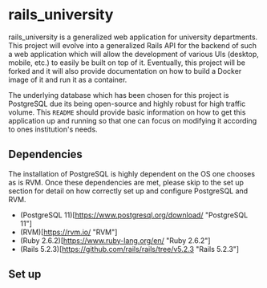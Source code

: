 # rails_university

rails_university is a generalized web application for university departments. This project will evolve into a generalized Rails API for the backend of such a web application which will allow the development of various UIs (desktop, mobile, etc.) to easily be built on top of it. Eventually, this project will be forked and it will also provide documentation on how to build a Docker image of it and run it as a container. 

The underlying database which has been chosen for this project is PostgreSQL due its being open-source and highly robust for high traffic volume. This `README` should provide basic information on how to get this application up and running so that one can focus on modifying it according to ones institution's needs.

## Dependencies 
The installation of PostgreSQL is highly dependent on the OS one chooses as is RVM. Once these dependencies are met, please skip to the set up section for detail on how correctly set up and configure PostgreSQL and RVM.

- (PostgreSQL 11)[https://www.postgresql.org/download/ "PostgreSQL 11"]
- (RVM)[https://rvm.io/ "RVM"]
- (Ruby 2.6.2)[https://www.ruby-lang.org/en/ "Ruby 2.6.2"]
- (Rails 5.2.3)[https://github.com/rails/rails/tree/v5.2.3 "Rails 5.2.3"]

## Set up


